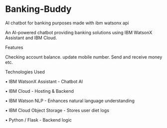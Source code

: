 # Banking-Buddy
AI chatbot for banking purposes made with ibm watsonx api



An Al-powered chatbot providing banking solutions using IBM WatsonX Assistant and IBM Cloud.

Features

Checking account balance.
update mobile number.
Send and receive money etc.

Technologies Used

• IBM WatsonX Assistant - Chatbot Al

• IBM Cloud - Hosting & Backend

• IBM Watson NLP - Enhances natural language understanding

• IBM Cloud Object Storage - Stores user diet logs

• Python / Flask - Backend logic
